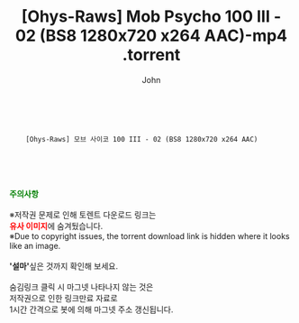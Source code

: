 ﻿---
layout: post
title:  "                   [Ohys-Raws] Mob Psycho 100 III - 02 (BS8 1280x720 x264 AAC)-mp4                .torrent"
author: John
categories: [ 애니/만화 ]
tags: [  ]
image:  
description: "                   [Ohys-Raws] Mob Psycho 100 III - 02 (BS8 1280x720 x264 AAC)-mp4                 torrent 정보 공유"
toc: true
toc_sticky: true
---

<br>

        [Ohys-Raws] 모브 사이코 100 III - 02 (BS8 1280x720 x264 AAC)    
    
<br><br><br>
<p data-ke-size="size16"><b><span style="color: green;">주의사항</span></b><br /><br />※저작권 문제로 인해 토렌트 다운로드 링크는<br /><b><span style="color: red;">유사 이미지</span></b>에 숨겨뒀습니다.<br />※Due to copyright issues, the torrent download link is hidden where it looks like an image.<br /><br /><b>'설마'</b>싶은 것까지 확인해 보세요.<br /><br />숨김링크 클릭 시 마그넷 나타나지 않는 것은<br />저작권으로 인한 링크만료 자료로<br />1시간 간격으로 봇에 의해 마그넷 주소 갱신됩니다.</p>
